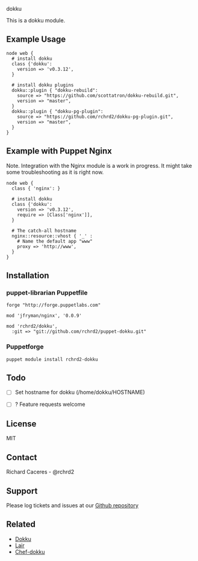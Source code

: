 dokku

This is a dokku module.

Example Usage
-------------

```
node web {
  # install dokku
  class {'dokku':
    version => 'v0.3.12',
  }

  # install dokku plugins
  dokku::plugin { "dokku-rebuild":
    source => "https://github.com/scottatron/dokku-rebuild.git",
    version => "master",
  }
  dokku::plugin { "dokku-pg-plugin":
    source => "https://github.com/rchrd2/dokku-pg-plugin.git",
    version => "master",
  }
}
```


Example with Puppet Nginx
-------------------------

Note. Integration with the Nginx module is a work in progress. It might take some troubleshooting as it is right now.

```
node web {
  class { 'nginx': }
  
  # install dokku
  class {'dokku':
    version => 'v0.3.12',
    require => [Class['nginx']],
  }

  # The catch-all hostname
  nginx::resource::vhost { '_' :
    # Name the default app "www"
    proxy => 'http://www',
  }
}
```

Installation
------------

### puppet-librarian Puppetfile
```
forge "http://forge.puppetlabs.com"

mod 'jfryman/nginx', '0.0.9'

mod 'rchrd2/dokku',
  :git => "git://github.com/rchrd2/puppet-dokku.git"
```


### Puppetforge
```
puppet module install rchrd2-dokku
```



Todo
----

- [ ] Set hostname for dokku (/home/dokku/HOSTNAME)
- [ ] ? Feature requests welcome


License
-------

MIT

Contact
-------

Richard Caceres - @rchrd2


Support
-------

Please log tickets and issues at our [Github repository](https://github.com/rchrd2/puppet-dokku)


Related
-------

- [Dokku](https://github.com/progrium/dokku)
- [Lair](https://github.com/qrohlf/lair)
- [Chef-dokku](https://github.com/fgrehm/chef-dokku)